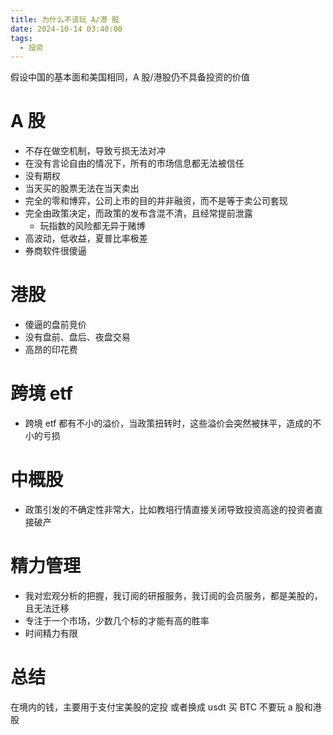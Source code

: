 ```yaml
---
title: 为什么不该玩 A/港 股
date: 2024-10-14 03:40:00
tags:
  - 投资
---
```


假设中国的基本面和美国相同，A 股/港股仍不具备投资的价值

# A 股

- 不存在做空机制，导致亏损无法对冲
- 在没有言论自由的情况下，所有的市场信息都无法被信任
- 没有期权
- 当天买的股票无法在当天卖出
- 完全的零和博弈，公司上市的目的并非融资，而不是等于卖公司套现
- 完全由政策决定，而政策的发布含混不清，且经常提前泄露
  - 玩指数的风险都无异于赌博
- 高波动，低收益，夏普比率极差
- 券商软件很傻逼

# 港股

- 傻逼的盘前竞价
- 没有盘前、盘后、夜盘交易
- 高昂的印花费

# 跨境 etf

- 跨境 etf 都有不小的溢价，当政策扭转时，这些溢价会突然被抹平，造成的不小的亏损

# 中概股

- 政策引发的不确定性非常大，比如教培行情直接关闭导致投资高途的投资者直接破产

# 精力管理

- 我对宏观分析的把握，我订阅的研报服务，我订阅的会员服务，都是美股的，且无法迁移
- 专注于一个市场，少数几个标的才能有高的胜率
- 时间精力有限

# 总结

在境内的钱，主要用于支付宝美股的定投
或者换成 usdt 买 BTC
不要玩 a 股和港股
